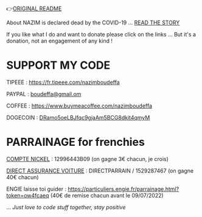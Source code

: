 👉[ORIGINAL README](https://github.com/nazimboudeffa/nazimboudeffa/blob/main/README-more.md)

About NAZIM is declared dead by the COVID-19 ... [READ THE STORY](https://nazimboudeffa.livejournal.com/tag/covid)

If you like what I do and want to donate please click on the links ... But it's a donation, not an engagement of any kind !

# SUPPORT MY CODE

TIPEEE : https://fr.tipeee.com/nazimboudeffa

PAYPAL : boudeffa@gmail.om

COFFEE : https://www.buymeacoffee.com/nazimboudeffa

DOGECOIN : [DRamo5oeLBJfqc9gjaAm5BCG8dkit4qmyM](https://dogechain.info/address/DRamo5oeLBJfqc9gjaAm5BCG8dkit4qmyM)

# PARRAINAGE for frenchies

[COMPTE NICKEL](https://nickel.eu) : 12996443B09 (on gagne 3€ chacun, je crois)

[DIRECT ASSURANCE VOITURE](https://www.direct-assurance.fr) : DIRECTPARRAIN / 1529287467 (on gagne 40€ chacun)

ENGIE laisse toi guider : https://particuliers.engie.fr/parrainage.html?token=ow4fcaeq (40€ de remise chacun avant le 09/07/2022)

... *Just love to code stuff together, stay positive*
